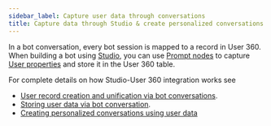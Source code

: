 ```yaml
---
sidebar_label: Capture user data through conversations
title: Capture data through Studio & create personalized conversations
---
```



In a bot conversation, every bot session is mapped to a record in User 360. When building a bot using [Studio](https://docs.yellow.ai/docs/platform_concepts/studio/overview), you can use [Prompt nodes](https://docs.yellow.ai/docs/platform_concepts/studio/build/nodes/prompt-nodes) to capture [User properties](/docs/platform_concepts/engagement/cdp/user_data/user_properties) and store it in the User 360 table.


For complete details on how Studio-User 360 integration works see

* [User record creation and unification via bot conversations](https://docs.yellow.ai/docs/platform_concepts/engagement/cdp/user_data/data_capture_convers).
* [Storing user data via bot conversation](https://docs.yellow.ai/docs/platform_concepts/engagement/cdp/user_data/store_conv_data).
* [Creating personalized conversations using user data](https://docs.yellow.ai/docs/platform_concepts/engagement/cdp/user_data/personalise_conversations)


<!--

For a detailed information on how 

## Capture `userId` through conversations

To update `userId` of customers through bot conversations:

1. When building flows in [Studio](https://docs.yellow.ai/docs/platform_concepts/studio/overview), use the **Prompt** node or *Variables* node. 
3. Click **Make prompt smarter** and scroll-down to the *Additional section*.  

  ![](https://i.imgur.com/t2p6uHD.png)

4. Check **Use this as Unique ID for user**.

   ![](https://i.imgur.com/7TPjvkH.png)



## Capture user properties through conversations

The user record is updated in the database using the session mapping. 

* In the bot Builder, use [Prompt](https://docs.yellow.ai/docs/platform_concepts/studio/build/nodes/prompt-nodes) or [Variable](https://docs.yellow.ai/docs/platform_concepts/studio/build/bot-variables#412-variables--action-node) nodes to capture user properties (such as name, email, phone number, location, or any system/custom user property) through conversations.

<center>
<img src="https://i.imgur.com/p6DvR3D.png" width="60%"/>
</center>

* To extract data from a payload, use the **Input** node and store information in the relevant user property. For example, fetch user details from the user add event payload and store them in relevant user properties. 

   ![](https://i.imgur.com/0kX3iJT.png)



<center>
<img  src="https://i.imgur.com/7ltkBj4.png" width="40%"/>
</center>

:::note
The data captured through Studio conversations for [Identified Users](/docs/platform_concepts/engagement/cdp/user_data/add_user_overview#11-user-types) will be updated automatically in the Users table.
:::

## Fetch user properties through conversations

You can fetch user properties in conversations using the **Text** node by clicking on the variable dropdown and selecting any User Property manually. Instead, you can also use `{{{user.propertyName}}}`.

![](https://i.imgur.com/tFyoRXF.png)


You can also use user properties to improve engagement rates by creating personalised content.

> For example, Hi {{{variables.user_name}}}, you have unlocked an exclusive offer. Shop today and get flat 50% off. 

The property value is fetched from the user record mapped to the current session.


-->
